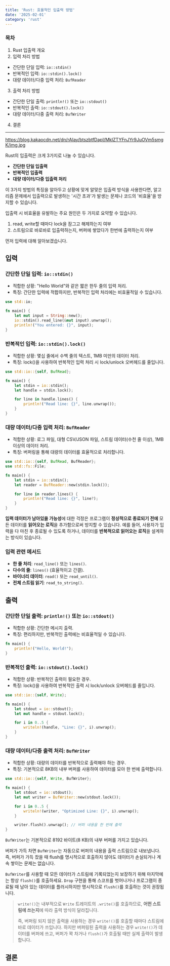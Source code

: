```yaml
---
title: 'Rust: 효율적인 입출력 방법'
date: '2025-02-01'
category: 'rust'
---
```


### 목차

1. Rust 입출력 개요
2. 입력 처리 방법
  - 간단한 단일 입력: `io::stdin()`
  - 반복적인 입력: `io::stdin().lock()`
  - 대량 데이터/다중 입력 처리: `BufReader`
3. 출력 처리 방법
  - 간단한 단일 출력: `println!()` 또는 `io::stdout()`
  - 반복적인 출력: `io::stdout().lock()`
  - 대량 데이터/다중 출력 처리: `BufWriter`
4. 결론

---

https://blog.kakaocdn.net/dn/rAIay/btszbtfDapI/MkIZTYFnJYr9JuOVm5smgK/img.jpg

Rust의 입출력은 크게 3가지로 나눌 수 있습니다.

- **간단한 단일 입출력**
- **반복적인 입출력**
- **대량 데이터/다중 입출력 처리**

이 3가지 방법의 특징을 알아두고 상황에 맞게 알맞은 입출력 방식을 사용한다면, 알고리즘 문제에서 입출력으로 발생하는 '시간 초과'가 발생는 문제나 코드의 '비효율'을 방지할 수 있습니다.

입출력 시 비효율을 유발하는 주요 원인은 두 가지로 요약할 수 있습니다.

1. read, write할 때마다 lock을 잠그고 해제하는지 여부
2. 스트림으로 바로바로 입출력하는지, 버퍼에 쌓았다가 한번에 출력하는지 여부

먼저 입력에 대해 알아보겠습니다.


## 입력

### 간단한 단일 입력: `io::stdin()`

- 적합한 상황: "Hello World"와 같은 짧은 한두 줄의 입력 처리.
- 특징: 간단한 입력에 적합하지만, 반복적인 입력 처리에는 비효율적일 수 있습니다.

```rust
use std::io;

fn main() {
    let mut input = String::new();
    io::stdin().read_line(&mut input).unwrap();
    println!("You entered: {}", input);
}
```


### 반복적인 입력: `io::stdin().lock()`

- 적합한 상황: 몇십 줄에서 수백 줄의 텍스트, 1MB 미만의 데이터 처리.
- 특징: lock()을 사용하여 반복적인 입력 처리 시 lock/unlock 오버헤드를 줄입니다.

```rust
use std::io::{self, BufRead};

fn main() {
    let stdin = io::stdin();
    let handle = stdin.lock();

    for line in handle.lines() {
        println!("Read line: {}", line.unwrap());
    }
}
```


### 대량 데이터/다중 입력 처리: `BufReader`

- 적합한 상황: 로그 파일, 대형 CSV/JSON 파일, 스트림 데이터(수천 줄 이상), 1MB 이상의 데이터 처리.
- 특징: 버퍼링을 통해 대량의 데이터를 효율적으로 처리합니다.

```rust
use std::io::{self, BufRead, BufReader};
use std::fs::File;

fn main() {
    let stdin = io::stdin();
    let reader = BufReader::new(stdin.lock());

    for line in reader.lines() {
        println!("Read line: {}", line?);
    }
}
```

**입력 데이터가 남아있을 가능성**에 대한 걱정은 프로그램이 **정상적으로 종료되기 전에** 모든 데이터를 **읽어오는 로직**을 추가함으로써 방지할 수 있습니다. 예를 들어, 사용자가 입력을 다 마친 후 종료될 수 있도록 하거나, 데이터를 **반복적으로 읽어오는 로직**을 설계하는 방식이 있습니다.

### 입력 관련 메서드

- **한 줄 처리**: `read_line()` 또는 `lines()`.
- **다수의 줄**: `lines()` (효율적이고 간결).
- **바이너리 데이터**: `read()` 또는 `read_until()`.
- **전체 스트림 읽기**: `read_to_string()`.



## 출력

### 간단한 단일 출력: `println!()` 또는 `io::stdout()`

- 적합한 상황: 간단한 메시지 출력.
- 특징: 편리하지만, 반복적인 출력에는 비효율적일 수 있습니다.

```rust
fn main() {
    println!("Hello, World!");
}
```

### 반복적인 출력: `io::stdout().lock()`

- 적합한 상황: 반복적인 출력이 필요한 경우.
- 특징: lock()을 사용하여 반복적인 출력 시 lock/unlock 오버헤드를 줄입니다.

```rust
use std::io::{self, Write};

fn main() {
    let stdout = io::stdout();
    let mut handle = stdout.lock();

    for i in 0..5 {
        writeln!(handle, "Line: {}", i).unwrap();
    }
}
```


### 대량 데이터/다중 출력 처리: `BufWriter`

- 적합한 상황: 대량의 데이터를 반복적으로 출력해야 하는 경우.
- 특징: 기본적으로 8KB의 내부 버퍼를 사용하여 데이터를 모아 한 번에 출력합니다.

```rust
use std::io::{self, Write, BufWriter};

fn main() {
    let stdout = io::stdout();
    let mut writer = BufWriter::new(stdout.lock());

    for i in 0..5 {
        writeln!(writer, "Optimized Line: {}", i).unwrap();
    }

    writer.flush().unwrap(); // 버퍼 내용을 한 번에 출력
}
```

`BufWriter`는 기본적으로 8192 바이트(8 KB)의 내부 버퍼를 가지고 있습니다.

버퍼가 가득 차면 `BufWriter`는 자동으로 버퍼의 내용을 출력 스트림으로 내보냅니다. 즉, 버퍼가 가득 찼을 때 flush를 명시적으로 호출하지 않아도 데이터가 손실되거나 계속 쌓이는 문제는 없습니다.

`BufWriter`를 사용할 때 모든 데이터가 스트림에 기록되었는지 보장하기 위해 마지막에는 항상 `flush()`를 호출하세요. `Drop` 구현을 통해 스코프를 벗어나거나 프로그램이 종료될 때 남아 있는 데이터를 플러시하지만 명시적으로 `flush()`를 호출하는 것이 권장됩니다.


> `write!()`는 내부적으로 `Write` 트레이트의 `.write()`를 호출하므로, **어떤 스트림에 쓰는지**에 따라 출력 방식이 달라집니다.
>
> 즉, 버퍼링 되지 않은 출력을 사용하는 경우 `write!()`를 호출할 때마다 스트림에 바로 데이터가 쓰입니다. 하지만 버퍼링된 출력을 사용하는 경우 `write!()`가 데이터를 버퍼에 쓰고, 버퍼가 꽉 차거나 `flush()`가 호출될 때만 실제 출력이 발생합니다.


## 결론
